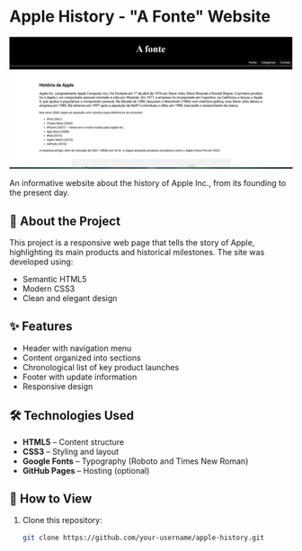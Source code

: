 # Apple History - "A Fonte" Website

![Site Preview](imagens/previa_site.png)

An informative website about the history of Apple Inc., from its founding to the present day.

## 📌 About the Project

This project is a responsive web page that tells the story of Apple, highlighting its main products and historical milestones. The site was developed using:

- Semantic HTML5
- Modern CSS3
- Clean and elegant design

## ✨ Features

- Header with navigation menu
- Content organized into sections
- Chronological list of key product launches
- Footer with update information
- Responsive design

## 🛠 Technologies Used

- **HTML5** – Content structure
- **CSS3** – Styling and layout
- **Google Fonts** – Typography (Roboto and Times New Roman)
- **GitHub Pages** – Hosting (optional)

## 🚀 How to View

1. Clone this repository:
   ```bash
   git clone https://github.com/your-username/apple-history.git
